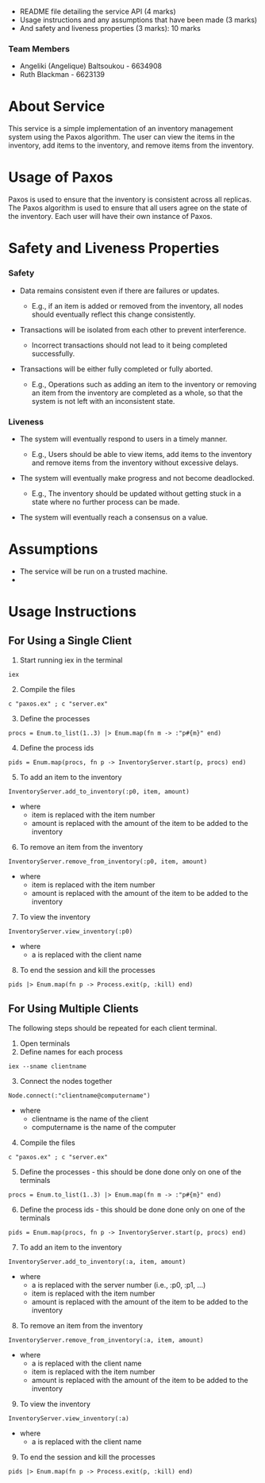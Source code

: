 - README file detailing the service API (4 marks)
- Usage instructions and any assumptions that have been made (3 marks)
- And safety and liveness properties (3 marks): 10 marks

### Team Members ###

- Angeliki (Angelique) Baltsoukou - 6634908
- Ruth Blackman - 6623139

# About Service #

This service is a simple implementation of an inventory management system using the Paxos algorithm.
The user can view the items in the inventory, add items to the inventory, and remove items from the inventory.

# Usage of Paxos #

Paxos is used to ensure that the inventory is consistent across all replicas.
The Paxos algorithm is used to ensure that all users agree on the state of the inventory.
Each user will have their own instance of Paxos.

# Safety and Liveness Properties #

### Safety ###

- Data remains consistent even if there are failures or updates.
    - E.g., if an item is added or removed from the inventory, all nodes should eventually reflect this change
      consistently.

- Transactions will be isolated from each other to prevent interference.
    - Incorrect transactions should not lead to it being completed successfully.

- Transactions will be either fully completed or fully aborted.
    - E.g., Operations such as adding an item to the inventory or removing an item from the inventory are completed as a
      whole, so that the system is not left with an inconsistent state.

### Liveness ###

- The system will eventually respond to users in a timely manner.
    - E.g., Users should be able to view items, add items to the inventory and remove items from the inventory without
      excessive delays.

- The system will eventually make progress and not become deadlocked.
    - E.g., The inventory should be updated without getting stuck in a state where no further process can be made.

- The system will eventually reach a consensus on a value.

# Assumptions #

* The service will be run on a trusted machine.
*

# Usage Instructions #

## For Using a Single Client ##

1. Start running iex in the terminal

```
iex
```

2. Compile the files

```
c "paxos.ex" ; c "server.ex"
```

3. Define the processes

```
procs = Enum.to_list(1..3) |> Enum.map(fn m -> :"p#{m}" end)
```

4. Define the process ids

```
pids = Enum.map(procs, fn p -> InventoryServer.start(p, procs) end)
```

5. To add an item to the inventory

```
InventoryServer.add_to_inventory(:p0, item, amount)
```

- where
    - item is replaced with the item number
    - amount is replaced with the amount of the item to be added to the inventory

6. To remove an item from the inventory

```
InventoryServer.remove_from_inventory(:p0, item, amount)
```

- where
    - item is replaced with the item number
    - amount is replaced with the amount of the item to be added to the inventory

7. To view the inventory

```
InventoryServer.view_inventory(:p0)
```

- where
    - a is replaced with the client name

8. To end the session and kill the processes

```
pids |> Enum.map(fn p -> Process.exit(p, :kill) end)
```

## For Using Multiple Clients ##

The following steps should be repeated for each client terminal.

1. Open terminals
2. Define names for each process

```
iex --sname clientname
```

3. Connect the nodes together

```
Node.connect(:"clientname@computername")
```

- where
    - clientname is the name of the client
    - computername is the name of the computer

4. Compile the files

```
c "paxos.ex" ; c "server.ex"
```

5. Define the processes - this should be done done only on one of the terminals

```
procs = Enum.to_list(1..3) |> Enum.map(fn m -> :"p#{m}" end)
```

6. Define the process ids - this should be done done only on one of the terminals

```
pids = Enum.map(procs, fn p -> InventoryServer.start(p, procs) end)
```

7. To add an item to the inventory

```
InventoryServer.add_to_inventory(:a, item, amount)
```

- where
    - a is replaced with the server number (i.e., :p0, :p1, ...)
    - item is replaced with the item number
    - amount is replaced with the amount of the item to be added to the inventory

8. To remove an item from the inventory

```
InventoryServer.remove_from_inventory(:a, item, amount)
```

- where
    - a is replaced with the client name
    - item is replaced with the item number
    - amount is replaced with the amount of the item to be added to the inventory

9. To view the inventory

```
InventoryServer.view_inventory(:a)
```

- where
    - a is replaced with the client name

9. To end the session and kill the processes

```
pids |> Enum.map(fn p -> Process.exit(p, :kill) end)
```